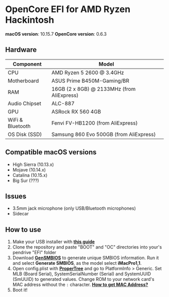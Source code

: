 # OpenCore EFI for AMD Ryzen Hackintosh

**macOS version**: 10.15.7 
**OpenCore version**: 0.6.3

## Hardware
| **Component** | **Model** |
| ------------- | --------- |
| CPU | AMD Ryzen 5 2600 @ 3.4GHz |
| Motherboard | ASUS Prime B450M-Gaming/BR |
| RAM | 16GB (2 x 8GB) @ 2133MHz (from AliExpress) |
| Audio Chipset | ALC-887 |
| GPU | ASRock RX 560 4GB |
| WiFi & Bluetooth | Fenvi FV-HB1200 (from AliExpress) |
| OS Disk (SSD) | Samsung 860 Evo 500GB (from AliExpress) |

## Compatible macOS versions
 - High Sierra (10.13.x)
 - Mojave (10.14.x)
 - Catalina (10.15.x)
 - Big Sur (???)
 
 ## Issues
 - 3.5mm jack microphone (only USB/Bluetooth microphones)
 - Sidecar
 
 ## How to use
  1. Make your USB installer with [**this guide**](https://dortania.github.io/OpenCore-Install-Guide/installer-guide/)
  2. Clone the repository and paste "BOOT" and "OC" directories into your's pendrive "EFI" folder
  3. Download [**GenSMBIOS**](https://github.com/corpnewt/GenSMBIOS) to generate unique SMBIOS information. Run it and select **Generate SMBIOS**, as the model select **iMacPro1,1**.
  4. Open config.plist with [**ProperTree**](https://github.com/corpnewt/ProperTree) and go to PlatformInfo > Generic. Set MLB (Board Serial), SystemSerialNumber (Serial) and SystemUUID (SmUUID) to generated values. Change ROM to your network card's MAC address without the `:` character. [**How to get MAC Address?**](https://www.wikihow.com/Find-the-MAC-Address-of-Your-Computer)
  5. Boot it! 

